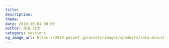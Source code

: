 ```yaml
---
title: 
description: 
theme: 
date: 2019-10-01 00:00
author: 水島 壮太
category: sessions
og_image_url: https://2019.pmconf.jp/assets/images/speakers/sota-mizushima.jpg
---
```


